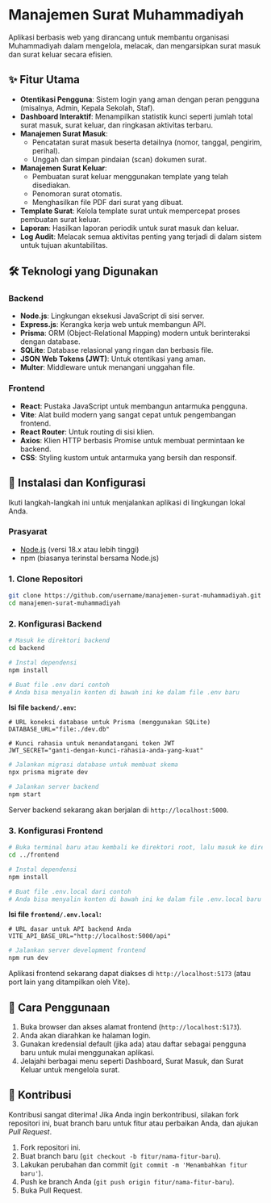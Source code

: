 #  Manajemen Surat Muhammadiyah

Aplikasi berbasis web yang dirancang untuk membantu organisasi Muhammadiyah dalam mengelola, melacak, dan mengarsipkan surat masuk dan surat keluar secara efisien.

## ✨ Fitur Utama

- **Otentikasi Pengguna**: Sistem login yang aman dengan peran pengguna (misalnya, Admin, Kepala Sekolah, Staf).
- **Dashboard Interaktif**: Menampilkan statistik kunci seperti jumlah total surat masuk, surat keluar, dan ringkasan aktivitas terbaru.
- **Manajemen Surat Masuk**:
  - Pencatatan surat masuk beserta detailnya (nomor, tanggal, pengirim, perihal).
  - Unggah dan simpan pindaian (scan) dokumen surat.
- **Manajemen Surat Keluar**:
  - Pembuatan surat keluar menggunakan template yang telah disediakan.
  - Penomoran surat otomatis.
  - Menghasilkan file PDF dari surat yang dibuat.
- **Template Surat**: Kelola template surat untuk mempercepat proses pembuatan surat keluar.
- **Laporan**: Hasilkan laporan periodik untuk surat masuk dan keluar.
- **Log Audit**: Melacak semua aktivitas penting yang terjadi di dalam sistem untuk tujuan akuntabilitas.

## 🛠️ Teknologi yang Digunakan

### Backend
- **Node.js**: Lingkungan eksekusi JavaScript di sisi server.
- **Express.js**: Kerangka kerja web untuk membangun API.
- **Prisma**: ORM (Object-Relational Mapping) modern untuk berinteraksi dengan database.
- **SQLite**: Database relasional yang ringan dan berbasis file.
- **JSON Web Tokens (JWT)**: Untuk otentikasi yang aman.
- **Multer**: Middleware untuk menangani unggahan file.

### Frontend
- **React**: Pustaka JavaScript untuk membangun antarmuka pengguna.
- **Vite**: Alat build modern yang sangat cepat untuk pengembangan frontend.
- **React Router**: Untuk routing di sisi klien.
- **Axios**: Klien HTTP berbasis Promise untuk membuat permintaan ke backend.
- **CSS**: Styling kustom untuk antarmuka yang bersih dan responsif.

## 🚀 Instalasi dan Konfigurasi

Ikuti langkah-langkah ini untuk menjalankan aplikasi di lingkungan lokal Anda.

### Prasyarat
- [Node.js](https://nodejs.org/) (versi 18.x atau lebih tinggi)
- npm (biasanya terinstal bersama Node.js)

### 1. Clone Repositori
```bash
git clone https://github.com/username/manajemen-surat-muhammadiyah.git
cd manajemen-surat-muhammadiyah
```

### 2. Konfigurasi Backend
```bash
# Masuk ke direktori backend
cd backend

# Instal dependensi
npm install

# Buat file .env dari contoh
# Anda bisa menyalin konten di bawah ini ke dalam file .env baru
```
**Isi file `backend/.env`:**
```env
# URL koneksi database untuk Prisma (menggunakan SQLite)
DATABASE_URL="file:./dev.db"

# Kunci rahasia untuk menandatangani token JWT
JWT_SECRET="ganti-dengan-kunci-rahasia-anda-yang-kuat"
```
```bash
# Jalankan migrasi database untuk membuat skema
npx prisma migrate dev

# Jalankan server backend
npm start
```
Server backend sekarang akan berjalan di `http://localhost:5000`.

### 3. Konfigurasi Frontend
```bash
# Buka terminal baru atau kembali ke direktori root, lalu masuk ke direktori frontend
cd ../frontend

# Instal dependensi
npm install

# Buat file .env.local dari contoh
# Anda bisa menyalin konten di bawah ini ke dalam file .env.local baru
```
**Isi file `frontend/.env.local`:**
```env
# URL dasar untuk API backend Anda
VITE_API_BASE_URL="http://localhost:5000/api"
```
```bash
# Jalankan server development frontend
npm run dev
```
Aplikasi frontend sekarang dapat diakses di `http://localhost:5173` (atau port lain yang ditampilkan oleh Vite).

## 📖 Cara Penggunaan

1.  Buka browser dan akses alamat frontend (`http://localhost:5173`).
2.  Anda akan diarahkan ke halaman login.
3.  Gunakan kredensial default (jika ada) atau daftar sebagai pengguna baru untuk mulai menggunakan aplikasi.
4.  Jelajahi berbagai menu seperti Dashboard, Surat Masuk, dan Surat Keluar untuk mengelola surat.

## 🤝 Kontribusi

Kontribusi sangat diterima! Jika Anda ingin berkontribusi, silakan fork repositori ini, buat branch baru untuk fitur atau perbaikan Anda, dan ajukan *Pull Request*.

1.  Fork repositori ini.
2.  Buat branch baru (`git checkout -b fitur/nama-fitur-baru`).
3.  Lakukan perubahan dan commit (`git commit -m 'Menambahkan fitur baru'`).
4.  Push ke branch Anda (`git push origin fitur/nama-fitur-baru`).
5.  Buka Pull Request.

